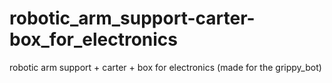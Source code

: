 # robotic_arm_support-carter-box_for_electronics
robotic arm support + carter + box for electronics
(made for the grippy_bot)
